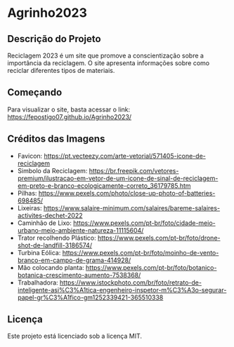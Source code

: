 # Agrinho2023

## Descrição do Projeto
Reciclagem 2023 é um site que promove a conscientização sobre a importância da reciclagem. O site apresenta informações sobre como reciclar diferentes tipos de materiais.

## Começando
Para visualizar o site, basta acessar o link: https://fepostigo07.github.io/Agrinho2023/

## Créditos das Imagens
- Favicon: https://pt.vecteezy.com/arte-vetorial/571405-icone-de-reciclagem
- Simbolo da Reciclagem: https://br.freepik.com/vetores-premium/ilustracao-em-vetor-de-um-icone-de-sinal-de-reciclagem-em-preto-e-branco-ecologicamente-correto_36179785.htm
- Pilhas: https://www.pexels.com/photo/close-up-photo-of-batteries-698485/
- Lixeiras: https://www.salaire-minimum.com/salaires/bareme-salaires-activites-dechet-2022
- Caminhão de Lixo: https://www.pexels.com/pt-br/foto/cidade-meio-urbano-meio-ambiente-natureza-11115604/
- Trator recolhendo Plástico: https://www.pexels.com/pt-br/foto/drone-shot-de-landfill-3186574/
- Turbina Eólica: https://www.pexels.com/pt-br/foto/moinho-de-vento-branco-em-campo-de-grama-414928/
- Mão colocando planta: https://www.pexels.com/pt-br/foto/botanico-botanica-crescimento-aumento-7538368/
- Trabalhadora: https://www.istockphoto.com/br/foto/retrato-de-inteligente-asi%C3%A1tica-engenheiro-inspetor-m%C3%A3o-segurar-papel-gr%C3%A1fico-gm1252339421-365510338

## Licença
Este projeto está licenciado sob a licença MIT.
